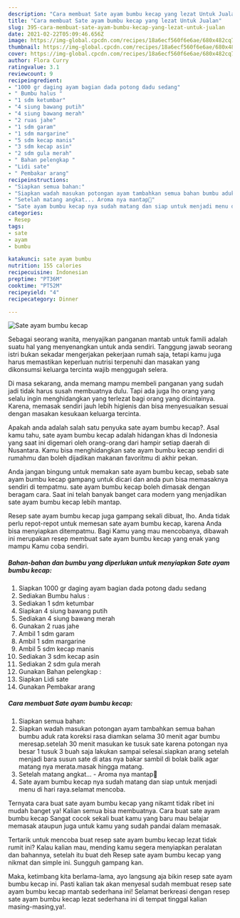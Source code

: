```yaml
---
description: "Cara membuat Sate ayam bumbu kecap yang lezat Untuk Jualan"
title: "Cara membuat Sate ayam bumbu kecap yang lezat Untuk Jualan"
slug: 395-cara-membuat-sate-ayam-bumbu-kecap-yang-lezat-untuk-jualan
date: 2021-02-22T05:09:46.656Z
image: https://img-global.cpcdn.com/recipes/18a6ecf560f6e6ae/680x482cq70/sate-ayam-bumbu-kecap-foto-resep-utama.jpg
thumbnail: https://img-global.cpcdn.com/recipes/18a6ecf560f6e6ae/680x482cq70/sate-ayam-bumbu-kecap-foto-resep-utama.jpg
cover: https://img-global.cpcdn.com/recipes/18a6ecf560f6e6ae/680x482cq70/sate-ayam-bumbu-kecap-foto-resep-utama.jpg
author: Flora Curry
ratingvalue: 3.1
reviewcount: 9
recipeingredient:
- "1000 gr daging ayam bagian dada potong dadu sedang"
- " Bumbu halus "
- "1 sdm ketumbar"
- "4 siung bawang putih"
- "4 siung bawang merah"
- "2 ruas jahe"
- "1 sdm garam"
- "1 sdm margarine"
- "5 sdm kecap manis"
- "3 sdm kecap asin"
- "2 sdm gula merah"
- " Bahan pelengkap "
- "Lidi sate"
- " Pembakar arang"
recipeinstructions:
- "Siapkan semua bahan:"
- "Siapkan wadah masukan potongan ayam tambahkan semua bahan bumbu aduk rata koreksi rasa diamkan selama 30 menit agar bumbu meresap.setelah 30 menit masukan ke tusuk sate karena potongan nya besar 1 tusuk 3 buah saja lakukan sampai selesai.siapkan arang setelah menjadi bara susun sate di atas nya bakar sambil di bolak balik agar matang nya merata.masak hingga matang."
- "Setelah matang angkat... Aroma nya mantap🤭"
- "Sate ayam bumbu kecap nya sudah matang dan siap untuk menjadi menu di hari raya.selamat mencoba."
categories:
- Resep
tags:
- sate
- ayam
- bumbu

katakunci: sate ayam bumbu 
nutrition: 155 calories
recipecuisine: Indonesian
preptime: "PT36M"
cooktime: "PT52M"
recipeyield: "4"
recipecategory: Dinner

---
```



![Sate ayam bumbu kecap](https://img-global.cpcdn.com/recipes/18a6ecf560f6e6ae/680x482cq70/sate-ayam-bumbu-kecap-foto-resep-utama.jpg)

Sebagai seorang wanita, menyajikan panganan mantab untuk famili adalah suatu hal yang menyenangkan untuk anda sendiri. Tanggung jawab seorang istri bukan sekadar mengerjakan pekerjaan rumah saja, tetapi kamu juga harus memastikan keperluan nutrisi terpenuhi dan masakan yang dikonsumsi keluarga tercinta wajib menggugah selera.

Di masa  sekarang, anda memang mampu membeli panganan yang sudah jadi tidak harus susah membuatnya dulu. Tapi ada juga lho orang yang selalu ingin menghidangkan yang terlezat bagi orang yang dicintainya. Karena, memasak sendiri jauh lebih higienis dan bisa menyesuaikan sesuai dengan masakan kesukaan keluarga tercinta. 



Apakah anda adalah salah satu penyuka sate ayam bumbu kecap?. Asal kamu tahu, sate ayam bumbu kecap adalah hidangan khas di Indonesia yang saat ini digemari oleh orang-orang dari hampir setiap daerah di Nusantara. Kamu bisa menghidangkan sate ayam bumbu kecap sendiri di rumahmu dan boleh dijadikan makanan favoritmu di akhir pekan.

Anda jangan bingung untuk memakan sate ayam bumbu kecap, sebab sate ayam bumbu kecap gampang untuk dicari dan anda pun bisa memasaknya sendiri di tempatmu. sate ayam bumbu kecap boleh dimasak dengan beragam cara. Saat ini telah banyak banget cara modern yang menjadikan sate ayam bumbu kecap lebih mantap.

Resep sate ayam bumbu kecap juga gampang sekali dibuat, lho. Anda tidak perlu repot-repot untuk memesan sate ayam bumbu kecap, karena Anda bisa menyiapkan ditempatmu. Bagi Kamu yang mau mencobanya, dibawah ini merupakan resep membuat sate ayam bumbu kecap yang enak yang mampu Kamu coba sendiri.

<!--inarticleads1-->

##### Bahan-bahan dan bumbu yang diperlukan untuk menyiapkan Sate ayam bumbu kecap:

1. Siapkan 1000 gr daging ayam bagian dada potong dadu sedang
1. Sediakan  Bumbu halus :
1. Sediakan 1 sdm ketumbar
1. Siapkan 4 siung bawang putih
1. Sediakan 4 siung bawang merah
1. Gunakan 2 ruas jahe
1. Ambil 1 sdm garam
1. Ambil 1 sdm margarine
1. Ambil 5 sdm kecap manis
1. Sediakan 3 sdm kecap asin
1. Sediakan 2 sdm gula merah
1. Gunakan  Bahan pelengkap :
1. Siapkan Lidi sate
1. Gunakan  Pembakar arang




<!--inarticleads2-->

##### Cara membuat Sate ayam bumbu kecap:

1. Siapkan semua bahan:
1. Siapkan wadah masukan potongan ayam tambahkan semua bahan bumbu aduk rata koreksi rasa diamkan selama 30 menit agar bumbu meresap.setelah 30 menit masukan ke tusuk sate karena potongan nya besar 1 tusuk 3 buah saja lakukan sampai selesai.siapkan arang setelah menjadi bara susun sate di atas nya bakar sambil di bolak balik agar matang nya merata.masak hingga matang.
1. Setelah matang angkat... - Aroma nya mantap🤭
1. Sate ayam bumbu kecap nya sudah matang dan siap untuk menjadi menu di hari raya.selamat mencoba.




Ternyata cara buat sate ayam bumbu kecap yang nikamt tidak ribet ini mudah banget ya! Kalian semua bisa membuatnya. Cara buat sate ayam bumbu kecap Sangat cocok sekali buat kamu yang baru mau belajar memasak ataupun juga untuk kamu yang sudah pandai dalam memasak.

Tertarik untuk mencoba buat resep sate ayam bumbu kecap lezat tidak rumit ini? Kalau kalian mau, mending kamu segera menyiapkan peralatan dan bahannya, setelah itu buat deh Resep sate ayam bumbu kecap yang nikmat dan simple ini. Sungguh gampang kan. 

Maka, ketimbang kita berlama-lama, ayo langsung aja bikin resep sate ayam bumbu kecap ini. Pasti kalian tak akan menyesal sudah membuat resep sate ayam bumbu kecap mantab sederhana ini! Selamat berkreasi dengan resep sate ayam bumbu kecap lezat sederhana ini di tempat tinggal kalian masing-masing,ya!.

